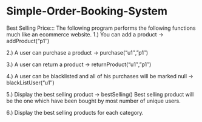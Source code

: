 # Simple-Order-Booking-System
Best Selling Price:::
The following program performs the following functions much like an ecommerce website.
1.) You can add a product -> addProduct(“p1″) 

2.) A user can purchase a product -> purchase(“u1″,”p1″) 

3.) A user can return a product -> returnProduct(“u1″,”p1″) 

4.) A user can be blacklisted and all of his purchases will be marked null -> blackListUser(“u1″) 

5.) Display the best selling product -> bestSelling() Best selling product will be the one which have been bought by most number of unique users.  

6.) Display the best selling products for each category.

